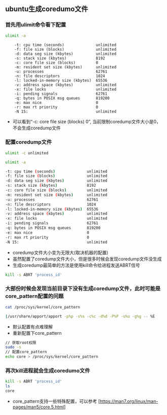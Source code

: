 ## ubuntu生成coredumo文件

### 首先用ulimit命令看下配置
```bash
ulimit -a
```

```
    -t: cpu time (seconds)              unlimited
    -f: file size (blocks)              unlimited
    -d: data seg size (kbytes)          unlimited
    -s: stack size (kbytes)             8192
    -c: core file size (blocks)         0
    -m: resident set size (kbytes)      unlimited
    -u: processes                       62761
    -n: file descriptors                1024
    -l: locked-in-memory size (kbytes)  65536
    -v: address space (kbytes)          unlimited
    -x: file locks                      unlimited
    -i: pending signals                 62761
    -q: bytes in POSIX msg queues       819200
    -e: max nice                        0
    -r: max rt priority                 0
    -N 15:                              unlimited
```
- 可以看到“-c: core file size (blocks) 0”, 当前限制coredump文件大小是0，不会生成coredump文件

### 配置coredump文件
```bash
ulimit -c unlimited
```
```bash
ulimit -a

-t: cpu time (seconds)              unlimited
-f: file size (blocks)              unlimited
-d: data seg size (kbytes)          unlimited
-s: stack size (kbytes)             8192
-c: core file size (blocks)         unlimited
-m: resident set size (kbytes)      unlimited
-u: processes                       62761
-n: file descriptors                1024
-l: locked-in-memory size (kbytes)  65536
-v: address space (kbytes)          unlimited
-x: file locks                      unlimited
-i: pending signals                 62761
-q: bytes in POSIX msg queues       819200
-e: max nice                        0
-r: max rt priority                 0
-N 15:                              unlimited
```

- coredump文件大小变为无限大(取决机器的配置)
- 虽然配置了coredump文件大小，但是很多时候会发现coredump文件没生成
- 生成coredump最简单的方法是使用kill命令给进程发送ABRT信号
```bash
kill -s ABRT 'process_id'
```

### 大部份时候会发现当前目录下没有生成coredump文件，此时可能是core_pattern配置的问题
```bash
cat /proc/sys/kernel/core_pattern

|/usr/share/apport/apport -p%p -s%s -c%c -d%d -P%P -u%u -g%g -- %E
```
- 默认配置有点难理解
- 重新配置下core_pattern
```bash
// 获取root权限
sudo -s
// 配置core_pattern
echo core > /proc/sys/kernel/core_pattern
```

### 再次kill进程就会生成coredumo文件
```bash
kill -s ABRT 'process_id'
ls
core
```
- core_pattern支持一些特殊配置，可以参考 [https://man7.org/linux/man-pages/man5/core.5.html]

